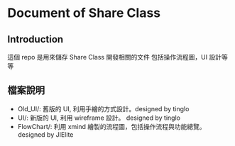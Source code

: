 # Document of Share Class

## Introduction
這個 repo 是用來儲存 Share Class 開發相關的文件
包括操作流程圖，UI 設計等等

## 檔案說明
* Old_UI/: 舊版的 UI, 利用手繪的方式設計。designed by tinglo 
* UI/: 新版的 UI, 利用 wireframe 設計。 designed by tinglo
* FlowChart/: 利用 xmind 繪製的流程圖，包括操作流程與功能總覽。designed by JIElite


